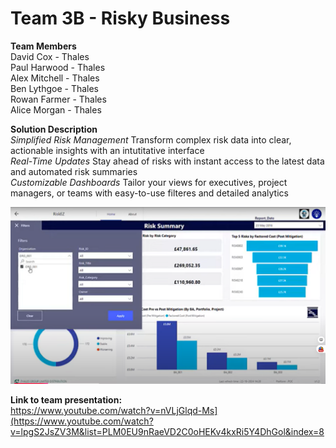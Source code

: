 # Team 3B - Risky Business

**Team Members**   
David Cox - Thales  
Paul Harwood - Thales  
Alex Mitchell - Thales  
Ben Lythgoe - Thales  
Rowan Farmer - Thales  
Alice Morgan - Thales  

**Solution Description**  
*Simplified Risk Management* Transform complex risk data into clear, actionable insights with an intutitative interface  
*Real-Time Updates* Stay ahead of risks with instant access to the latest data and automated risk summaries  
*Customizable Dashboards* Tailor your views for executives, project managers, or teams with easy-to-use filteres and detailed analytics  


![alt text](https://github.com/Projecting-Success-Solutions-Portal/Hack-23/blob/main/Challenge%203/Team%203B/Team%203B%20screengrab.png)


**Link to team presentation:**  
https://www.youtube.com/watch?v=nVLjGlqd-Ms](https://www.youtube.com/watch?v=lpgS2JsZV3M&list=PLM0EU9nRaeVD2C0oHEKv4kxRi5Y4DhGol&index=8
